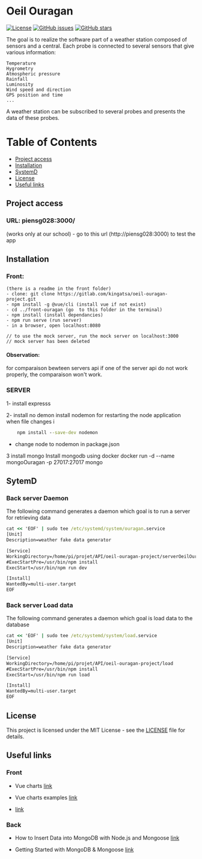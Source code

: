 # Oeil Ouragan

[![License](https://img.shields.io/badge/License-MIT-blue.svg)](LICENSE)
[![GitHub issues](https://img.shields.io/github/issues/username/repo.svg)](https://github.com/username/repo/issues)
[![GitHub stars](https://img.shields.io/github/stars/username/repo.svg)](https://github.com/username/repo/stargazers)

 The goal is to realize the software part of a weather station composed of sensors and a central. Each probe is connected to several sensors that give various information:

    Temperature
    Hygrometry
    Atmospheric pressure
    Rainfall
    Luminosity
    Wind speed and direction
    GPS position and time
    ...

A weather station can be subscribed to several probes and presents the data of these probes.

# Table of Contents

- [Project access](#projectaccess)
- [Installation](#installation)
- [SystemD](#systemd)
- [License](#license)
- [Useful links](#usefullinks)

## Project access

### URL: piensg028:3000/ 
(works only at our school)
    - go to this url (http://piensg028:3000) to test the app 

## Installation

### Front: 
    (there is a readme in the front folder)
    - clone: git clone https://gitlab.com/kingatsa/oeil-ouragan-project.git
    - npm install -g @vue/cli (install vue if not exist)
    - cd ../front-ouragan (go  to this folder in the terminal)
    - npm install (install dependancies)
    - npm run serve (run server)
    - in a browser, open localhost:8080

    // to use the mock server, run the mock server on localhost:3000
    // mock server has been deleted
#### Observation: 
   for comparaison bewteen servers api if one of the server api do not work properly, the comparaison won't work.

### SERVER
1- install expresss

2- install no demon 
install nodemon for restarting the node application when file changes i

```cmd
    npm install --save-dev nodemon
```
-   change node to nodemon in package.json

3 install mongo
    Install mongodb  using docker 
    docker run -d --name mongoOuragan -p 27017:27017 mongo

## SytemD

### Back server Daemon
The following command generates a daemon which goal is to run a server for retrieving data

```cmd
cat << 'EOF' | sudo tee /etc/systemd/system/ouragan.service
[Unit]
Description=weather fake data generator

[Service]
WorkingDirectory=/home/pi/projet/API/oeil-ouragan-project/serverOeilOuragan/expressServerOeilOuragan
#ExecStartPre=/usr/bin/npm install
ExecStart=/usr/bin/npm run dev

[Install]
WantedBy=multi-user.target
EOF
```

### Back server Load data
The following command generates a daemon which goal is load data to the database

```cmd
cat << 'EOF' | sudo tee /etc/systemd/system/load.service
[Unit]
Description=weather fake data generator

[Service]
WorkingDirectory=/home/pi/projet/API/oeil-ouragan-project/load
#ExecStartPre=/usr/bin/npm install
ExecStart=/usr/bin/npm run load

[Install]
WantedBy=multi-user.target
EOF
```

## License
This project is licensed under the MIT License - see the [LICENSE](LICENSE) file for details.


## Useful links
### Front
- Vue charts [link](https://vue-chartjs.org/)

- Vue charts examples [link](https://vue-chartjs.org/examples/)

- [link](https://vuestic.dev/fr/introduction/roadmap)

### Back

- How to Insert Data into MongoDB with Node.js and Mongoose [link](https://technoapple.com/blog/post/How-to-Insert-Data-into-MongoDB-with-Node.js-and-Mongoose)

- Getting Started with MongoDB & Mongoose [link](https://www.mongodb.com/developer/languages/javascript/getting-started-with-mongodb-and-mongoose/)


